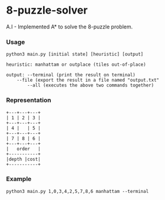# 8-puzzle-solver

A.I - Implemented A* to solve the 8-puzzle problem.

### Usage
```
python3 main.py [initial state] [heuristic] [output]

heuristic: manhattam or outplace (tiles out-of-place)

output:	--terminal (print the result on terminal)
	--file (export the result in a file named "output.txt"
        --all (executes the above two commands together)
```
### Representation
```
+---+---+---+
| 1 | 2 | 3 |
+---+---+---+
| 4 |   | 5 |
+---+---+---+
| 7 | 8 | 6 |
+---+---+---+
|   order   |
+-----------+
|depth |cost|
+-----------+
```

### Example
```
python3 main.py 1,0,3,4,2,5,7,8,6 manhattam --terminal
```
